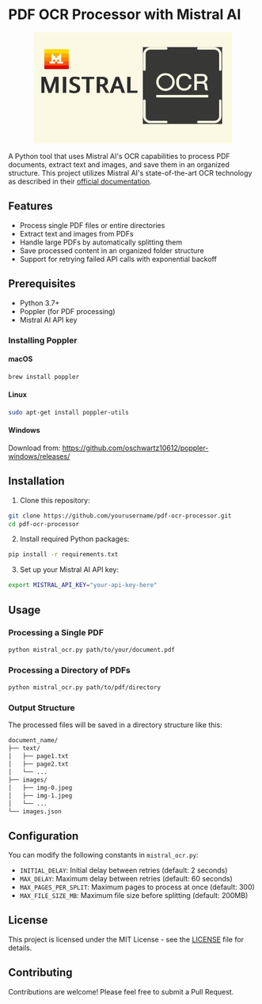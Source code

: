 # PDF OCR Processor with Mistral AI

<div align="center">
  <img src="mistral_ocr_logo.jpg" alt="PDF OCR Processor Logo" width="400">
</div>

A Python tool that uses Mistral AI's OCR capabilities to process PDF documents, extract text and images, and save them in an organized structure. This project utilizes Mistral AI's state-of-the-art OCR technology as described in their [official documentation](https://mistral.ai/news/mistral-ocr).

## Features

- Process single PDF files or entire directories
- Extract text and images from PDFs
- Handle large PDFs by automatically splitting them
- Save processed content in an organized folder structure
- Support for retrying failed API calls with exponential backoff

## Prerequisites

- Python 3.7+
- Poppler (for PDF processing)
- Mistral AI API key

### Installing Poppler

#### macOS
```bash
brew install poppler
```

#### Linux
```bash
sudo apt-get install poppler-utils
```

#### Windows
Download from: https://github.com/oschwartz10612/poppler-windows/releases/

## Installation

1. Clone this repository:
```bash
git clone https://github.com/yourusername/pdf-ocr-processor.git
cd pdf-ocr-processor
```

2. Install required Python packages:
```bash
pip install -r requirements.txt
```

3. Set up your Mistral AI API key:
```bash
export MISTRAL_API_KEY="your-api-key-here"
```

## Usage

### Processing a Single PDF
```bash
python mistral_ocr.py path/to/your/document.pdf
```

### Processing a Directory of PDFs
```bash
python mistral_ocr.py path/to/pdf/directory
```

### Output Structure

The processed files will be saved in a directory structure like this:
```
document_name/
├── text/
│   ├── page1.txt
│   ├── page2.txt
│   └── ...
├── images/
│   ├── img-0.jpeg
│   ├── img-1.jpeg
│   └── ...
└── images.json
```

## Configuration

You can modify the following constants in `mistral_ocr.py`:
- `INITIAL_DELAY`: Initial delay between retries (default: 2 seconds)
- `MAX_DELAY`: Maximum delay between retries (default: 60 seconds)
- `MAX_PAGES_PER_SPLIT`: Maximum pages to process at once (default: 300)
- `MAX_FILE_SIZE_MB`: Maximum file size before splitting (default: 200MB)

## License

This project is licensed under the MIT License - see the [LICENSE](LICENSE) file for details.

## Contributing

Contributions are welcome! Please feel free to submit a Pull Request. 